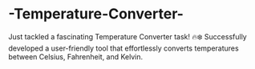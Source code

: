 # -Temperature-Converter-
Just tackled a fascinating Temperature Converter task! 🔥❄️ Successfully developed a user-friendly tool that effortlessly converts temperatures between Celsius, Fahrenheit, and Kelvin.
